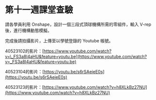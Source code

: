 # 第十一週課堂查驗

請各學員利用 Onshape，設計一個三段式頂球機構所需的零組件，輸入 V-rep 後，進行機構動態模擬。

完成後請拍攝影片，上傳至以學號登錄的 Youtube 帳號。

40523102的影片：[https://www.youtube.com/watch?v=\_FS3a8I4aHU&feature=youtu.be](https://www.youtube.com/watch?v=_FS3a8I4aHU&feature=youtu.be)

40523104的影片：[https://youtu.be/s6rSAeieE0s](https://youtu.be/s6rSAeieE0s)

40523123的影片：[https://www.youtube.com/watch?v=h8XLkBz27NU​](https://www.youtube.com/watch?v=h8XLkBz27NU​)

